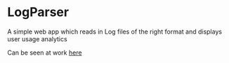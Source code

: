 # LogParser
A simple web app which reads in Log files of the right format and displays user usage analytics

Can be seen at work [here](https://logparser.cfapps.io)
